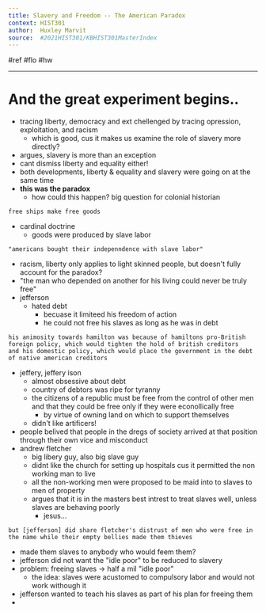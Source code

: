 ```yaml
---
title: Slavery and Freedom -- The American Paradox
context: HIST301
author:  Huxley Marvit
source:  #2021HIST301/KBHIST301MasterIndex
---
```


#ref #flo #hw

---

# And the great experiment begins..

- tracing liberty, democracy and ext chellenged by tracing opression, exploitation, and racism
	- which is good, cus it makes us examine the role of slavery more directly?
- argues, slavery is more than an exception
- cant dismiss liberty and equality either!
- both developments, liberty & equality and slavery were going on at the same time
- **this was the paradox**
	- how could this happen? big question for colonial historian
	
```ad-qoute
free ships make free goods
```

- cardinal doctrine
	- goods were produced by slave labor
	
```ad-important
"americans bought their indepenndence with slave labor"
```

- racism, liberty only applies to light skinned people, but doesn't fully account for the paradox? 
- "the man who depended on another for his living could never be truly free"
- jefferson
	- hated debt
		- becuase it limiteed his freedom of action
		- he could not free his slaves as long as he was in debt
```ad-comment
his animosity towards hamilton was because of hamiltons pro-British foreign policy, which would tighten the hold of british creditors 
and his domestic policy, which would place the government in the debt of native american creditors 
```
- jeffery, jeffery ison
	- almost obsessive about debt
	- country of debtors was ripe for tyranny
	- the citizens of a republic must be free from the control of other men and that they could be free only if they were econollically free 
		- by virtue of owning land on which to support themselves
	- didn't like artificers!
- people belived that people in the dregs of society arrived at that position through their own vice and misconduct
- andrew fletcher
	- big libery guy, also big slave guy
	- didnt like the church for setting up hospitals cus it permitted the non working man to live
	- all the non-working men were proposed to be maid into to slaves to men of property 
	- argues that it is in the masters best intrest to treat slaves well, unless slaves are behaving poorly
		- jesus...
		
```ad-qoute
but [jefferson] did share fletcher's distrust of men who were free in the name while their empty bellies made them thieves
```
- made them slaves to anybody who would feem them?
- jefferson did not want the "idle poor" to be reduced to slavery
- problem: freeing slaves -> half a mil "idle poor"
	- the idea: slaves were acustomed to compulsory labor and would not work withough it
- jefferson wanted to teach his slaves as part of his plan for freeing them
- 

























